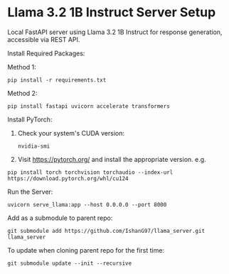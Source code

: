 # Llama 3.2 1B Instruct Server Setup

Local FastAPI server using Llama 3.2 1B Instruct for response generation, accessible via REST API.

Install Required Packages:

Method 1: 

`pip install -r requirements.txt`

Method 2: 

`pip install fastapi uvicorn accelerate transformers`

Install PyTorch:

1. Check your system's CUDA version:

   `nvidia-smi`

2. Visit https://pytorch.org/ and install the appropriate version. e.g. 

`pip install torch torchvision torchaudio --index-url https://download.pytorch.org/whl/cu124`

Run the Server:

`uvicorn serve_llama:app --host 0.0.0.0 --port 8000`

Add as a submodule to parent repo:

`git submodule add https://github.com/IshanG97/llama_server.git llama_server`

To update when cloning parent repo for the first time: 

`git submodule update --init --recursive`
